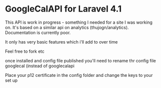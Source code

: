 GoogleCalAPI for Laravel 4.1
============
This API is work in progress - something I needed for a site I was working on. It's based on a similar api on analytics (thujogn/analytics). Documentation is currently poor.

It only has very basic features which i'll add to over time

Feel free to fork etc

once installed and config file published you'll need to rename thr config file googlecal (instead of googlecalapi

Place your p12 certificate in the config folder and change the keys to your set up
